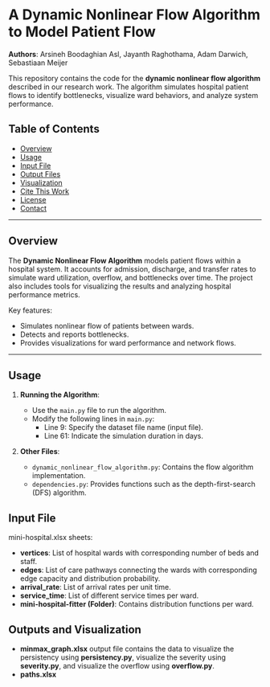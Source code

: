 # A Dynamic Nonlinear Flow Algorithm to Model Patient Flow

**Authors**: Arsineh Boodaghian Asl, Jayanth Raghothama, Adam Darwich, Sebastiaan Meijer  

This repository contains the code for the **dynamic nonlinear flow algorithm** described in our research work. The algorithm simulates hospital patient flows to identify bottlenecks, visualize ward behaviors, and analyze system performance.

## Table of Contents

- [Overview](#overview)
- [Usage](#usage)
- [Input File](#input-file)
- [Output Files](#output-files)
- [Visualization](#visualization)
- [Cite This Work](#cite-this-work)
- [License](#license)
- [Contact](#contact)

---

## Overview
The **Dynamic Nonlinear Flow Algorithm** models patient flows within a hospital system. It accounts for admission, discharge, and transfer rates to simulate ward utilization, overflow, and bottlenecks over time. The project also includes tools for visualizing the results and analyzing hospital performance metrics.

Key features:
- Simulates nonlinear flow of patients between wards.
- Detects and reports bottlenecks.
- Provides visualizations for ward performance and network flows.

---

## Usage
1. **Running the Algorithm**:
   - Use the `main.py` file to run the algorithm.
   - Modify the following lines in `main.py`:
     - Line 9: Specify the dataset file name (input file).
     - Line 61: Indicate the simulation duration in days.


2. **Other Files**:
   - `dynamic_nonlinear_flow_algorithm.py`: Contains the flow algorithm implementation.
   - `dependencies.py`: Provides functions such as the depth-first-search (DFS) algorithm.



## Input File
mini-hospital.xlsx sheets:

- **vertices**: List of hospital wards with corresponding number of beds and staff.
- **edges**: List of care pathways connecting the wards with corresponding edge capacity and distribution probability.
- **arrival_rate**: List of arrival rates per unit time.
- **service_time**: List of different service times per ward.
- **mini-hospital-fitter (Folder)**: Contains distribution functions per ward.

## Outputs and Visualization
- **minmax_graph.xlsx** output file contains the data to visualize the persistency using **persistency.py**, visualize the severity using **severity.py**, and visualize the overflow using **overflow.py**.
- **paths.xlsx**

## 

